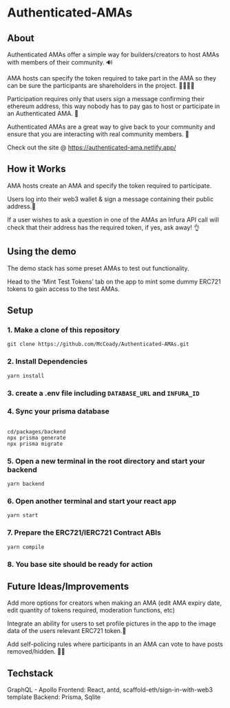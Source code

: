 # Authenticated-AMAs

## About

Authenticated AMAs offer a simple way for builders/creators to host AMAs with members of their community. 🔊

AMA hosts can specify the token required to take part in the AMA so they can be sure the participants are shareholders in the project. 👨‍👩‍👧‍👦

Participation requires only that users sign a message confirming their ethereum address, this way nobody has to pay gas to host or participate in an Authenticated AMA. 💸

Authenticated AMAs are a great way to give back to your community and ensure that you are interacting with real community members. 🔎

Check out the site @ https://authenticated-ama.netlify.app/


## How it Works

AMA hosts create an AMA and specify the token required to participate. 

Users log into their web3 wallet & sign a message containing their public address.📧



If a user wishes to ask a question in one of the AMAs an Infura API call will check that their address has the required token, if yes, ask away! 👌

## Using the demo

The demo stack has some preset AMAs to test out functionality.

Head to the ‘Mint Test Tokens’ tab on the app to mint some dummy ERC721 tokens to gain access to the test AMAs. 


## Setup

### 1. Make a clone of this repository
```
git clone https://github.com/McCoady/Authenticated-AMAs.git
```

### 2. Install Dependencies
```
yarn install
```

### 3. create a .env file including `DATABASE_URL` and `INFURA_ID`

### 4. Sync your prisma database
```

cd/packages/backend
npx prisma generate
npx prisma migrate
```

### 5. Open a new terminal in the root directory and start your backend
```
yarn backend
```

### 6. Open another terminal and start your react app
```
yarn start
```

### 7. Prepare the ERC721/IERC721 Contract ABIs
```
yarn compile
```

### 8. You base site should be ready for action


## Future Ideas/Improvements

Add more options for creators when making an AMA (edit AMA expiry date, edit quantity of tokens required, moderation functions, etc)

Integrate an ability for users to set profile pictures in the app to the image data of the users relevant ERC721 token.🎨

Add self-policing rules where participants in an AMA can vote to have posts removed/hidden. 👮‍♀️


## Techstack
GraphQL - Apollo
Frontend: React, antd, scaffold-eth/sign-in-with-web3 template
Backend: Prisma, Sqlite
